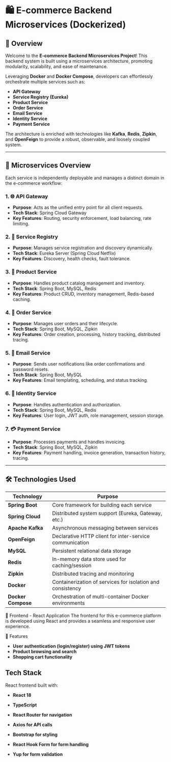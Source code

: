 # 🛍️ E-commerce Backend Microservices (Dockerized)

## 🚀 Overview

Welcome to the **E-commerce Backend Microservices Project**! This backend system is built using a microservices architecture, promoting modularity, scalability, and ease of maintenance.

Leveraging **Docker** and **Docker Compose**, developers can effortlessly orchestrate multiple services such as:

- **API Gateway**
- **Service Registry (Eureka)**
- **Product Service**
- **Order Service**
- **Email Service**
- **Identity Service**
- **Payment Service**

The architecture is enriched with technologies like **Kafka**, **Redis**, **Zipkin**, and **OpenFeign** to provide a robust, observable, and loosely coupled system.

---

## 🧱 Microservices Overview

Each service is independently deployable and manages a distinct domain in the e-commerce workflow:

### 1. 🌐 API Gateway
- **Purpose**: Acts as the unified entry point for all client requests.
- **Tech Stack**: Spring Cloud Gateway
- **Key Features**: Routing, security enforcement, load balancing, rate limiting.

### 2. 📜 Service Registry
- **Purpose**: Manages service registration and discovery dynamically.
- **Tech Stack**: Eureka Server (Spring Cloud Netflix)
- **Key Features**: Discovery, health checks, fault tolerance.

### 3. 🛒 Product Service
- **Purpose**: Handles product catalog management and inventory.
- **Tech Stack**: Spring Boot, MySQL, Redis
- **Key Features**: Product CRUD, inventory management, Redis-based caching.

### 4. 🧾 Order Service
- **Purpose**: Manages user orders and their lifecycle.
- **Tech Stack**: Spring Boot, MySQL, Zipkin
- **Key Features**: Order creation, processing, history tracking, distributed tracing.

### 5. 📧 Email Service
- **Purpose**: Sends user notifications like order confirmations and password resets.
- **Tech Stack**: Spring Boot, MySQL
- **Key Features**: Email templating, scheduling, and status tracking.

### 6. 👤 Identity Service
- **Purpose**: Handles authentication and authorization.
- **Tech Stack**: Spring Boot, MySQL, Redis
- **Key Features**: User login, JWT auth, role management, session storage.

### 7. 💳 Payment Service
- **Purpose**: Processes payments and handles invoicing.
- **Tech Stack**: Spring Boot, MySQL, Zipkin
- **Key Features**: Payment handling, invoice generation, transaction history, tracing.

---

## 🛠️ Technologies Used

| Technology     | Purpose |
|----------------|---------|
| **Spring Boot**     | Core framework for building each service |
| **Spring Cloud**    | Distributed system support (Eureka, Gateway, etc.) |
| **Apache Kafka**    | Asynchronous messaging between services |
| **OpenFeign**       | Declarative HTTP client for inter-service communication |
| **MySQL**           | Persistent relational data storage |
| **Redis**           | In-memory data store used for caching/session |
| **Zipkin**          | Distributed tracing and monitoring |
| **Docker**          | Containerization of services for isolation and consistency |
| **Docker Compose**  | Orchestration of multi-container Docker environments |

🎨 Frontend - React Application
The frontend for this e-commerce platform is developed using React and provides a seamless and responsive user experience.

🔑 Features
- **User authentication (login/register) using JWT tokens**
- **Product browsing and search**
- **Shopping cart functionality**

## Tech Stack
React frontend built with:

- **React 18**

- **TypeScript**
- **React Router for navigation**
- **Axios for API calls**
- **Bootstrap for styling**
- **React Hook Form for form handling**
- **Yup for form validation**

